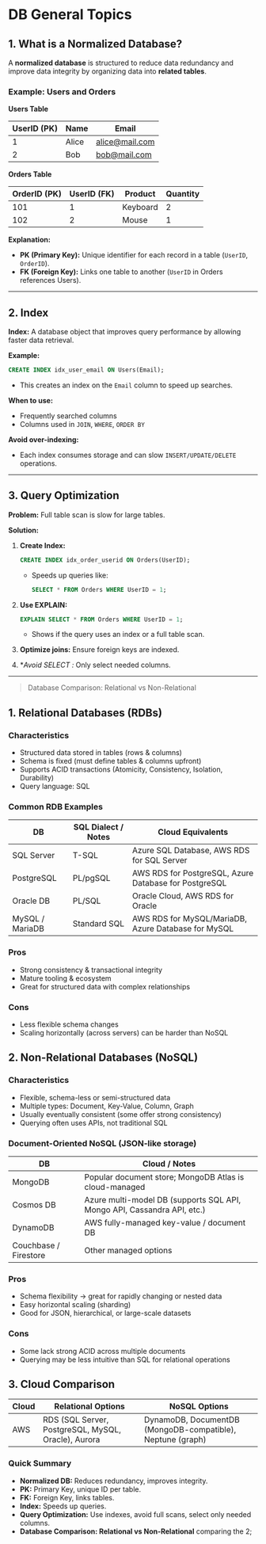 # DB General Topics

## 1. What is a Normalized Database?

A **normalized database** is structured to reduce data redundancy and improve data integrity by organizing data into **related tables**.

### Example: Users and Orders

**Users Table**

| UserID (PK) | Name  | Email                                   |
| ----------- | ----- | --------------------------------------- |
| 1           | Alice | [alice@mail.com](mailto:alice@mail.com) |
| 2           | Bob   | [bob@mail.com](mailto:bob@mail.com)     |

**Orders Table**

| OrderID (PK) | UserID (FK) | Product  | Quantity |
| ------------ | ----------- | -------- | -------- |
| 101          | 1           | Keyboard | 2        |
| 102          | 2           | Mouse    | 1        |

**Explanation:**

* **PK (Primary Key):** Unique identifier for each record in a table (`UserID`, `OrderID`).
* **FK (Foreign Key):** Links one table to another (`UserID` in Orders references Users).

---

## 2. Index

**Index:** A database object that improves query performance by allowing faster data retrieval.

**Example:**

```sql
CREATE INDEX idx_user_email ON Users(Email);
```

* This creates an index on the `Email` column to speed up searches.

**When to use:**

* Frequently searched columns
* Columns used in `JOIN`, `WHERE`, `ORDER BY`

**Avoid over-indexing:**

* Each index consumes storage and can slow `INSERT/UPDATE/DELETE` operations.

---

## 3. Query Optimization

**Problem:** Full table scan is slow for large tables.

**Solution:**

1. **Create Index:**

   ```sql
   CREATE INDEX idx_order_userid ON Orders(UserID);
   ```

   * Speeds up queries like:

     ```sql
     SELECT * FROM Orders WHERE UserID = 1;
     ```

2. **Use EXPLAIN:**

   ```sql
   EXPLAIN SELECT * FROM Orders WHERE UserID = 1;
   ```

   * Shows if the query uses an index or a full table scan.

3. **Optimize joins:** Ensure foreign keys are indexed.

4. \**Avoid SELECT *:** Only select needed columns.

---

> Database Comparison: Relational vs Non-Relational

## 1. Relational Databases (RDBs)

### Characteristics
- Structured data stored in tables (rows & columns)
- Schema is fixed (must define tables & columns upfront)
- Supports ACID transactions (Atomicity, Consistency, Isolation, Durability)
- Query language: SQL

### Common RDB Examples
| DB            | SQL Dialect / Notes | Cloud Equivalents                              |
|---------------|---------------------|-----------------------------------------------|
| SQL Server    | T-SQL              | Azure SQL Database, AWS RDS for SQL Server    |
| PostgreSQL    | PL/pgSQL           | AWS RDS for PostgreSQL, Azure Database for PostgreSQL |
| Oracle DB     | PL/SQL             | Oracle Cloud, AWS RDS for Oracle              |
| MySQL / MariaDB | Standard SQL      | AWS RDS for MySQL/MariaDB, Azure Database for MySQL |

### Pros
- Strong consistency & transactional integrity
- Mature tooling & ecosystem
- Great for structured data with complex relationships

### Cons
- Less flexible schema changes
- Scaling horizontally (across servers) can be harder than NoSQL

## 2. Non-Relational Databases (NoSQL)

### Characteristics
- Flexible, schema-less or semi-structured data
- Multiple types: Document, Key-Value, Column, Graph
- Usually eventually consistent (some offer strong consistency)
- Querying often uses APIs, not traditional SQL

### Document-Oriented NoSQL (JSON-like storage)
| DB                | Cloud / Notes                              |
|-------------------|--------------------------------------------|
| MongoDB           | Popular document store; MongoDB Atlas is cloud-managed |
| Cosmos DB         | Azure multi-model DB (supports SQL API, Mongo API, Cassandra API, etc.) |
| DynamoDB          | AWS fully-managed key-value / document DB   |
| Couchbase / Firestore | Other managed options                  |

### Pros
- Schema flexibility → great for rapidly changing or nested data
- Easy horizontal scaling (sharding)
- Good for JSON, hierarchical, or large-scale datasets

### Cons
- Some lack strong ACID across multiple documents
- Querying may be less intuitive than SQL for relational operations

## 3. Cloud Comparison
| Cloud       | Relational Options                              | NoSQL Options                              |
|-------------|-----------------------------------------------|--------------------------------------------|
| AWS         | RDS (SQL Server, PostgreSQL, MySQL, Oracle), Aurora | DynamoDB, DocumentDB (MongoDB-compatible), Neptune (graph)


### Quick Summary

* **Normalized DB:** Reduces redundancy, improves integrity.
* **PK:** Primary Key, unique ID per table.
* **FK:** Foreign Key, links tables.
* **Index:** Speeds up queries.
* **Query Optimization:** Use indexes, avoid full scans, select only needed columns.
* **Database Comparison: Relational vs Non-Relational** comparing the 2;
